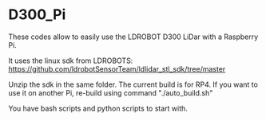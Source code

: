 # D300_Pi

These codes allow to easily use the LDROBOT D300 LiDar with a Raspberry Pi.

It uses the linux sdk from LDROBOTS: https://github.com/ldrobotSensorTeam/ldlidar_stl_sdk/tree/master

Unzip the sdk in the same folder. The current build is for RP4. If you want to use it on another Pi, 
re-build using command "./auto_build.sh"

You have bash scripts and python scripts to start with.


